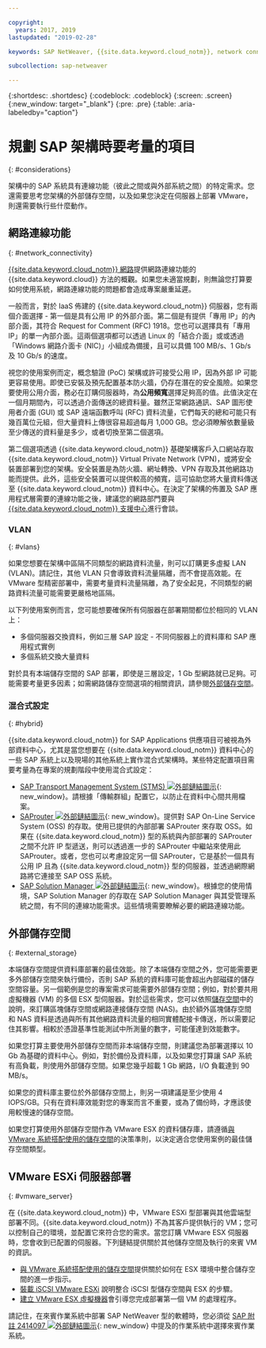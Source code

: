 ```yaml
---

copyright:
  years: 2017, 2019
lastupdated: "2019-02-28"

keywords: SAP NetWeaver, {{site.data.keyword.cloud_notm}}, network connectivity, VLANs, hybrid, STMS, SAProuter, SAP Solution Manager, SAP certified, database

subcollection: sap-netweaver

---
```


{:shortdesc: .shortdesc}
{:codeblock: .codeblock}
{:screen: .screen}
{:new_window: target="_blank"}
{:pre: .pre}
{:table: .aria-labeledby="caption"}

# 規劃 SAP 架構時要考量的項目
{: #considerations}

架構中的 SAP 系統具有連線功能（彼此之間或與外部系統之間）的特定需求。您還需要思考您架構的外部儲存空間，以及如果您決定在伺服器上部署 VMware，則還需要執行些什麼動作。

## 網路連線功能
{: #network_connectivity}

[{{site.data.keyword.cloud_notm}} 網路](/docs/infrastructure/sap-netweaver?topic=sap-netweaver-ibm_cloud_network#ibm_cloud_network)提供網路連線功能的 {{site.data.keyword.cloud}} 方法的概觀。如果您未適當規劃，則無論您打算要如何使用系統，網路連線功能的問題都會造成專案嚴重延遲。

一般而言，對於 IaaS 佈建的 {{site.data.keyword.cloud_notm}} 伺服器，您有兩個介面選擇 - 第一個是具有公用 IP 的外部介面。第二個是有提供「專用 IP」的內部介面，其符合 Request for Comment (RFC) 1918。您也可以選擇具有「專用 IP」的單一內部介面。這兩個選項都可以透過 Linux 的「結合介面」或或透過「Windows 網路介面卡 (NIC)」小組成為備援，且可以具備 100 MB/s、1 Gb/s 及 10 Gb/s 的速度。

視您的使用案例而定，概念驗證 (PoC) 架構或許可接受公用 IP，因為外部 IP 可能更容易使用。即使已安裝及預先配置基本防火牆，仍存在潛在的安全風險。如果您要使用公用介面，務必在訂購伺服器時，為**公用頻寬**選擇足夠高的值。此值決定在一個月期間內，可以透過介面傳送的總資料量。雖然正常網路通訊、SAP 圖形使用者介面 (GUI) 或 SAP 遠端函數呼叫 (RFC) 資料流量，它們每天的總和可能只有幾百萬位元組，但大量資料上傳很容易超過每月 1,000 GB。您必須瞭解依數量級至少傳送的資料量是多少，或者切換至第二個選項。

第二個選項透過 {{site.data.keyword.cloud_notm}} 基礎架構客戶入口網站存取 {{site.data.keyword.cloud_notm}} Virtual Private Network (VPN)，或將安全裝置部署到您的架構。安全裝置是為防火牆、網址轉換、VPN 存取及其他網路功能而提供。此外，這些安全裝置可以提供較高的頻寬，這可協助您將大量資料傳送至 {{site.data.keyword.cloud_notm}} 資料中心。在決定了架構的佈置及 SAP 應用程式層需要的連線功能之後，建議您的網路部門要與 [{{site.data.keyword.cloud_notm}} 支援中心](/docs/get-support?topic=get-support-getting-customer-support#getting-customer-support)進行會談。

### VLAN
{: #vlans}

如果您想要在架構中區隔不同類型的網路資料流量，則可以訂購更多虛擬 LAN (VLAN)。請記住，其他 VLAN 只會導致資料流量隔離，而不會提高效能。在 VMware 型精密部署中，需要考量資料流量隔離，為了安全起見，不同類型的網路資料流量可能需要更嚴格地區隔。

以下列使用案例而言，您可能想要確保所有伺服器在部署期間都位於相同的 VLAN 上：
  *	多個伺服器交換資料，例如三層 SAP 設定 - 不同伺服器上的資料庫和 SAP 應用程式實例
  *	多個系統交換大量資料

對於具有本端儲存空間的 SAP 部署，即使是三層設定，1 Gb 型網路就已足夠。可能需要考量更多因素；如需網路儲存空間選項的相關資訊，請參閱[外部儲存空間](/docs/infrastructure/sap-netweaver?topic=sap-netweaver-considerations#considerations#external_storage)。

### 混合式設定
{: #hybrid}

{{site.data.keyword.cloud_notm}} for SAP Applications 供應項目可被視為外部資料中心，尤其是當您想要在 {{site.data.keyword.cloud_notm}} 資料中心的一些 SAP 系統上以及現場的其他系統上實作混合式架構時。某些特定配置項目需要考量為在專案的規劃階段中使用混合式設定：

  *	[SAP Transport Management System (STMS) ![外部鏈結圖示](../../icons/launch-glyph.svg "外部鏈結圖示")](https://www.sap.com/products/transportation-logistics.html){: new_window}。請根據「傳輸群組」配置它，以防止在資料中心間共用檔案。
  *	[SAProuter ![外部鏈結圖示](../../icons/launch-glyph.svg "外部鏈結圖示")](https://support.sap.com/en/tools/connectivity-tools/saprouter.html){: new_window}。提供對 SAP On-Line Service System (OSS) 的存取。使用已提供的內部部署 SAProuter 來存取 OSS。如果在 {{site.data.keyword.cloud_notm}} 型的系統與內部部署的 SAProuter 之間不允許 IP 型遞送，則可以透過進一步的 SAProuter 中繼站來使用此 SAProuter。或者，您也可以考慮設定另一個 SAProuter，它是基於一個具有公用 IP 且為 {{site.data.keyword.cloud_notm}} 型的伺服器，並透過網際網路將它連接至 SAP OSS 系統。
  *	[SAP Solution Manager ![外部鏈結圖示](../../icons/launch-glyph.svg "外部鏈結圖示")](https://support.sap.com/en/solution-manager.html){: new_window}。根據您的使用情境，SAP Solution Manager 的存取在 SAP Solution Manager 與其受管理系統之間，有不同的連線功能需求。這些情境需要瞭解必要的網路連線功能。  

## 外部儲存空間
{: #external_storage}

本端儲存空間提供資料庫部署的最佳效能。除了本端儲存空間之外，您可能需要更多外部儲存空間來執行備份，否則 SAP 系統的資料庫可能會超出內部磁碟的儲存空間容量。另一個範例是您的專案需求可能需要外部儲存空間；例如，對於要共用虛擬機器 (VM) 的多個 ESX 型伺服器。對於這些需求，您可以依照[儲存空間](/docs/infrastructure/sap-netweaver?topic=sap-netweaver-storage#storage)中的說明，來訂購區塊儲存空間或網路連接儲存空間 (NAS)。由於額外區塊儲存空間和 NAS 資料是透過與所有其他網路資料流量的相同實體配接卡傳送，所以需要記住其影響。相較於憑證基準性能測試中所測量的數字，可能僅達到效能數字。

如果您打算主要使用外部儲存空間而非本端儲存空間，則建議您為部署選擇以 10 Gb 為基礎的資料中心。例如，對於備份及資料庫，以及如果您打算讓 SAP 系統有高負載，則使用外部儲存空間。如果您幾乎超載 1 Gb 網路，I/O 負載達到 90 MB/s。

如果您的資料庫主要位於外部儲存空間上，則另一項建議是至少使用 4 IOPS/GB。只有在資料庫效能對您的專案而言不重要，或為了備份時，才應該使用較慢速的儲存空間。

如果您打算使用外部儲存空間作為 VMware ESX 的資料儲存庫，請遵循[與 VMware 系統搭配使用的儲存空間](/docs/infrastructure/vmware?topic=VMware-vmware-storage#vmware-storage)的決策準則，以決定適合您使用案例的最佳儲存空間類型。

## VMware ESXi 伺服器部署
{: #vmware_server}

在 {{site.data.keyword.cloud_notm}} 中，VMware ESXi 型部署與其他雲端型部署不同。{{site.data.keyword.cloud_notm}} 不為其客戶提供執行的 VM；您可以控制自己的環境，並配置它來符合您的需求。當您訂購 VMware ESX 伺服器時，您會收到已配置的伺服器。下列鏈結提供關於其他儲存空間及執行的來賓 VM 的資訊。

  *	[與 VMware 系統搭配使用的儲存空間](/docs/infrastructure/vmware?topic=VMware-vmware-storage#vmware-storage)提供關於如何在 ESX 環境中整合儲存空間的進一步指示。
  * [裝載 iSCSI VMware ESXi](/docs/infrastructure/vmware?topic=VMware-mount-iscsi-esxi#mount-iscsi-esxi) 說明整合 iSCSI 型儲存空間與 ESX 的步驟。
  * [建立 VMware ESX 虛擬機器](/docs/infrastructure/vmware?topic=VMware-create-esx-vm#create-esx-vm)會引導您完成部署第一個 VM 的處理程序。

請記住，在來賓作業系統中部署 SAP NetWeaver 型的軟體時，您必須從 [SAP 附註 2414097 ![外部鏈結圖示](../../icons/launch-glyph.svg "外部鏈結圖示")](https://launchpad.support.sap.com/#/notes/2414097){: new_window} 中提及的作業系統中選擇來賓作業系統。
